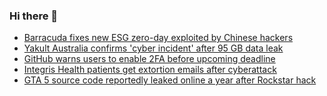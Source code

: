 ### Hi there 👋

<!--START_SECTION:feed-->
* [Barracuda fixes new ESG zero-day exploited by Chinese hackers](https://www.bleepingcomputer.com/news/security/barracuda-fixes-new-esg-zero-day-exploited-by-chinese-hackers/)
* [Yakult Australia confirms 'cyber incident' after 95 GB data leak](https://www.bleepingcomputer.com/news/security/yakult-australia-confirms-cyber-incident-after-95-gb-data-leak/)
* [GitHub warns users to enable 2FA before upcoming deadline](https://www.bleepingcomputer.com/news/software/github-warns-users-to-enable-2fa-before-upcoming-deadline/)
* [Integris Health patients get extortion emails after cyberattack](https://www.bleepingcomputer.com/news/security/integris-health-patients-get-extortion-emails-after-cyberattack/)
* [GTA 5 source code reportedly leaked online a year after Rockstar hack](https://www.bleepingcomputer.com/news/security/gta-5-source-code-reportedly-leaked-online-a-year-after-rockstar-hack/)
<!--END_SECTION:feed-->

<!--
**frankenk/frankenk** is a ✨ _special_ ✨ repository because its `README.md` (this file) appears on your GitHub profile.

Here are some ideas to get you started:

- 🔭 I’m currently working on ...
- 🌱 I’m currently learning ...
- 👯 I’m looking to collaborate on ...
- 🤔 I’m looking for help with ...
- 💬 Ask me about ...
- 📫 How to reach me: ...
- 😄 Pronouns: ...
- ⚡ Fun fact: ...
-->



